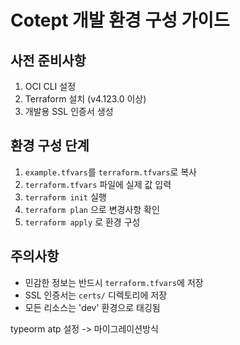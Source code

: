 # Cotept 개발 환경 구성 가이드

## 사전 준비사항

1. OCI CLI 설정
2. Terraform 설치 (v4.123.0 이상)
3. 개발용 SSL 인증서 생성

## 환경 구성 단계

1. `example.tfvars`를 `terraform.tfvars`로 복사
2. `terraform.tfvars` 파일에 실제 값 입력
3. `terraform init` 실행
4. `terraform plan` 으로 변경사항 확인
5. `terraform apply` 로 환경 구성

## 주의사항

- 민감한 정보는 반드시 `terraform.tfvars`에 저장
- SSL 인증서는 `certs/` 디렉토리에 저장
- 모든 리소스는 'dev' 환경으로 태깅됨

typeorm atp 설정 -> 마이그레이션방식
